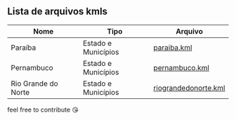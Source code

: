 ## Lista de arquivos kmls

Nome | Tipo | Arquivo
------------ | ------------ | -------------
Paraíba | Estado e Municípios | [paraiba.kml](https://github.com/victorlaerte/kmlEstadosMunicipiosBrasil/blob/master/paraiba.kml)
Pernambuco | Estado e Municípios | [pernambuco.kml](https://github.com/victorlaerte/kmlEstadosMunicipiosBrasil/blob/master/pernambuco.kml)
Rio Grande do Norte | Estado e Municípios | [riograndedonorte.kml](https://github.com/victorlaerte/kmlEstadosMunicipiosBrasil/blob/master/riograndedonorte.kml)


feel free to contribute :kissing_heart: 
